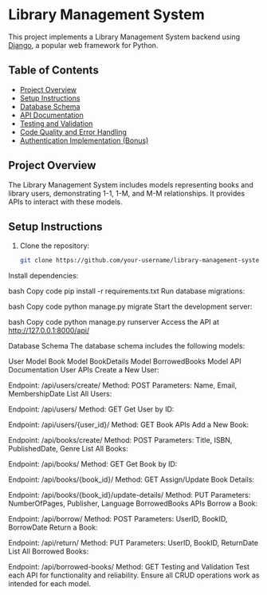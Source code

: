 # Library Management System

This project implements a Library Management System backend using [Django](https://www.djangoproject.com/), a popular web framework for Python.

## Table of Contents
- [Project Overview](#project-overview)
- [Setup Instructions](#setup-instructions)
- [Database Schema](#database-schema)
- [API Documentation](#api-documentation)
- [Testing and Validation](#testing-and-validation)
- [Code Quality and Error Handling](#code-quality-and-error-handling)
- [Authentication Implementation (Bonus)](#authentication-implementation-bonus)

## Project Overview
The Library Management System includes models representing books and library users, demonstrating 1-1, 1-M, and M-M relationships. It provides APIs to interact with these models.

## Setup Instructions
1. Clone the repository:
   ```bash
   git clone https://github.com/your-username/library-management-system.git
Install dependencies:

bash
Copy code
pip install -r requirements.txt
Run database migrations:

bash
Copy code
python manage.py migrate
Start the development server:

bash
Copy code
python manage.py runserver
Access the API at http://127.0.0.1:8000/api/

Database Schema
The database schema includes the following models:

User Model
Book Model
BookDetails Model
BorrowedBooks Model
API Documentation
User APIs
Create a New User:

Endpoint: /api/users/create/
Method: POST
Parameters: Name, Email, MembershipDate
List All Users:

Endpoint: /api/users/
Method: GET
Get User by ID:

Endpoint: /api/users/{user_id}/
Method: GET
Book APIs
Add a New Book:

Endpoint: /api/books/create/
Method: POST
Parameters: Title, ISBN, PublishedDate, Genre
List All Books:

Endpoint: /api/books/
Method: GET
Get Book by ID:

Endpoint: /api/books/{book_id}/
Method: GET
Assign/Update Book Details:

Endpoint: /api/books/{book_id}/update-details/
Method: PUT
Parameters: NumberOfPages, Publisher, Language
BorrowedBooks APIs
Borrow a Book:

Endpoint: /api/borrow/
Method: POST
Parameters: UserID, BookID, BorrowDate
Return a Book:

Endpoint: /api/return/
Method: PUT
Parameters: UserID, BookID, ReturnDate
List All Borrowed Books:

Endpoint: /api/borrowed-books/
Method: GET
Testing and Validation
Test each API for functionality and reliability. Ensure all CRUD operations work as intended for each model.
